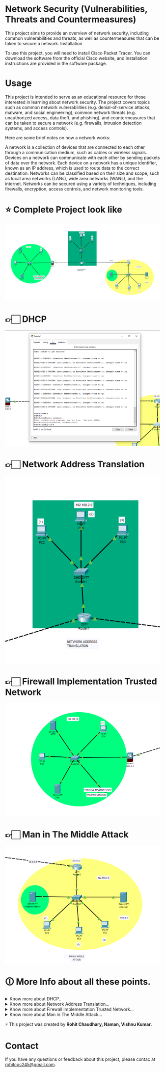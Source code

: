 # Network Security (Vulnerabilities, Threats and Countermeasures)

This project aims to provide an overview of network security, including common vulnerabilities and threats, as well as countermeasures that can be taken to secure a network.
Installation

To use this project, you will need to install Cisco Packet Tracer. You can download the software from the official Cisco website, and installation instructions are provided in the software package.
# Usage

This project is intended to serve as an educational resource for those interested in learning about network security. The project covers topics such as common network vulnerabilities (e.g. denial-of-service attacks, malware, and social engineering), common network threats (e.g. unauthorized access, data theft, and phishing), and countermeasures that can be taken to secure a network (e.g. firewalls, intrusion detection systems, and access controls).

Here are some brief notes on how a network works:

   A network is a collection of devices that are connected to each other through a communication medium, such as cables or wireless signals.
    Devices on a network can communicate with each other by sending packets of data over the network.
    Each device on a network has a unique identifier, known as an IP address, which is used to route data to the correct destination.
    Networks can be classified based on their size and scope, such as local area networks (LANs), wide area networks (WANs), and the internet.
    Networks can be secured using a variety of techniques, including firewalls, encryption, access controls, and network monitoring tools.
# ⭐️ Complete Project look like
![Modal](image/llover.png)

# 👉🏻 DHCP
![DHCP modal](image/dhcp.png)

# 👉🏻 Network Address Translation
![N/W address tran modal](image/Network.png)

# 👉🏻 Firewall Implementation Trusted Network
![trested network modal ](image/fwtn.png)

# 👉🏻 Man in The Middle Attack 
![ mitm modal](image/MITM.png)

# 🛈 More Info about all these points.
<details>
<summary>Know more about DHCP..</summary>
 
DHCP (Dynamic Host Configuration Protocol) is a network protocol used to automatically assign IP addresses, subnet masks, default gateways, and other network configuration information to network devices.

Here's how DHCP works on a network:

    A device connects to the network and requests an IP address.
    The DHCP client broadcasts a DHCPDISCOVER message to the network.
    DHCP servers on the network receive the broadcast and respond with a DHCPOFFER message, containing an IP address and other network configuration information.
    The client chooses an offer and sends a DHCPREQUEST message to the chosen DHCP server, requesting the offered configuration.
    The server responds with a DHCPACK message, confirming the configuration and providing a lease time for the assigned IP address.
    The client configures its network settings based on the received DHCPACK message.

DHCP can help simplify network administration by automating the process of assigning IP addresses and other network configuration information. This can be particularly useful in large networks where manually configuring each device can be time-consuming and error-prone.

</details>
<details>
<summary>Know more about Network Address Translation...</summary>
 
 Network Address Translation (NAT) is a process used to translate public IP addresses into private IP addresses or vice versa. NAT is often used in networks that have a limited number of public IP addresses available, as it allows multiple devices on a network to share a single public IP address.

Here's how NAT works:

    A device on the private network sends a packet to a public IP address on the internet.
    The NAT device receives the packet and changes the source IP address to the public IP address of the NAT device.
    The NAT device forwards the packet to the internet.
    The internet device receives the packet and sends a response back to the public IP address of the NAT device.
    The NAT device receives the response and changes the destination IP address to the private IP address of the original sender.
    The NAT device forwards the response to the original sender on the private network.

NAT can provide an additional layer of security to a network by hiding the private IP addresses of devices behind a single public IP address. However, it can also cause issues with certain network protocols that rely on unique IP addresses for each device, such as some online gaming and peer-to-peer applications.
</details>
<details>
<summary>Know more about Firewall Implementation Trusted Network...
</summary>
 
A firewall is a network security device that monitors and controls incoming and outgoing network traffic based on predetermined security rules. Implementing a firewall can help protect a network from unauthorized access and other security threats.

In a trusted network configuration, the firewall is typically configured to allow traffic from known, trusted sources while blocking traffic from unknown or untrusted sources. This configuration can help prevent outside attackers from gaining access to the network, while still allowing authorized users and devices to communicate freely within the network.

To implement a firewall in a trusted network configuration, you would typically follow these steps:

    Identify the trusted sources on your network, such as specific IP addresses or ranges, and create rules to allow traffic from these sources.
    Configure the firewall to block traffic from all other sources by default.
    Monitor the network traffic and adjust the firewall rules as needed to ensure that legitimate traffic is not blocked while still maintaining security.

It's important to note that a firewall alone may not be sufficient to fully protect a network from all security threats. Other security measures, such as strong passwords, regular software updates, and user education, should also be implemented to create a comprehensive security strategy.
</details>
<details>
<summary>Know more about Man in The Middle Attack...</summary>
 
A Man-in-the-Middle (MitM) attack is a type of cyber attack where an attacker intercepts communication between two parties, such as a user and a website or two network devices, in order to eavesdrop, steal data, or manipulate the communication.

Here's how a Man-in-the-Middle attack works:

    The attacker intercepts the communication between the two parties, often by inserting themselves into the communication path or by compromising a network device.
    The attacker then listens to or modifies the communication, depending on their objectives. For example, they may steal login credentials, inject malware or spyware, or modify data.
    To prevent detection, the attacker may use various techniques, such as spoofing IP addresses or using fake SSL certificates.

MitM attacks can be particularly dangerous because the attacker can intercept sensitive information, such as passwords or financial data, without the victim knowing that their communication has been compromised. To prevent MitM attacks, users and organizations should take measures such as using strong encryption and authentication methods, regularly checking SSL certificates, and keeping software and devices up to date with the latest security patches.
</details>



⚡️ This project was created by **Rohit Chaudhary, Naman, Vishnu Kumar**.

# Contact
If you have any questions or feedback about this project, please contac at rohitcoc245@gmail.com.
